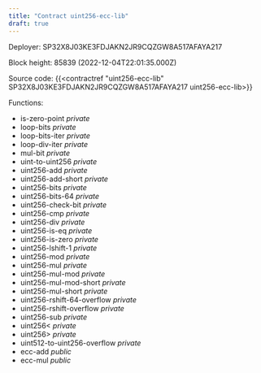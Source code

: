 ```yaml
---
title: "Contract uint256-ecc-lib"
draft: true
---
```

Deployer: SP32X8J03KE3FDJAKN2JR9CQZGW8A517AFAYA217


 



Block height: 85839 (2022-12-04T22:01:35.000Z)

Source code: {{<contractref "uint256-ecc-lib" SP32X8J03KE3FDJAKN2JR9CQZGW8A517AFAYA217 uint256-ecc-lib>}}

Functions:

* is-zero-point _private_
* loop-bits _private_
* loop-bits-iter _private_
* loop-div-iter _private_
* mul-bit _private_
* uint-to-uint256 _private_
* uint256-add _private_
* uint256-add-short _private_
* uint256-bits _private_
* uint256-bits-64 _private_
* uint256-check-bit _private_
* uint256-cmp _private_
* uint256-div _private_
* uint256-is-eq _private_
* uint256-is-zero _private_
* uint256-lshift-1 _private_
* uint256-mod _private_
* uint256-mul _private_
* uint256-mul-mod _private_
* uint256-mul-mod-short _private_
* uint256-mul-short _private_
* uint256-rshift-64-overflow _private_
* uint256-rshift-overflow _private_
* uint256-sub _private_
* uint256< _private_
* uint256> _private_
* uint512-to-uint256-overflow _private_
* ecc-add _public_
* ecc-mul _public_

